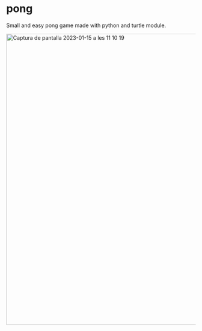 # pong

Small and easy pong game made with python and turtle module.



<img width="774" alt="Captura de pantalla 2023-01-15 a les 11 10 19" src="https://user-images.githubusercontent.com/89359496/212534940-2b1d4c3f-cd95-4632-b79f-42cc3f772ac2.png">


